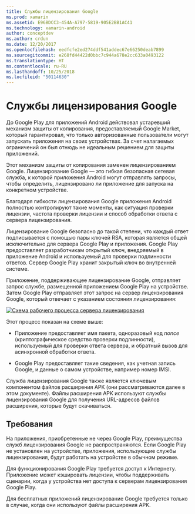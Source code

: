 ```yaml
---
title: Службы лицензирования Google
ms.prod: xamarin
ms.assetid: E96BDCC3-454A-A797-5819-905E2BB1AC41
ms.technology: xamarin-android
author: conceptdev
ms.author: crdun
ms.date: 12/20/2017
ms.openlocfilehash: eedfcfe2ed274ddf541addec67e66250deab7899
ms.sourcegitcommit: e268fd44422d0bbc7c944a678e2cc633a0493122
ms.translationtype: HT
ms.contentlocale: ru-RU
ms.lasthandoff: 10/25/2018
ms.locfileid: "50114630"
---
```

# <a name="google-licensing-services"></a>Службы лицензирования Google

До Google Play для приложений Android действовал устаревший механизм защиты от копирования, предоставляемый Google Market, который гарантировал, что только авторизованные пользователи могут запускать приложения на своих устройствах. За счет налагаемых ограничений он был отнюдь не идеальным решением для защиты приложений.

Этот механизм защиты от копирования заменен лицензированием Google.
Лицензирование Google — это гибкая безопасная сетевая служба, к которой приложения Android могут отправлять запросы, чтобы определить, лицензировано ли приложение для запуска на конкретном устройстве.

Благодаря гибкости лицензирования Google приложения Android полностью контролируют такие моменты, как ситуация проверки лицензии, частота проверки лицензии и способ обработки ответа с сервера лицензирования.

Лицензирование Google безопасно до такой степени, что каждый ответ подписывается с помощью пары ключей RSA, которая является общей исключительно для сервера Google Play и приложения. Google Play предоставляет разработчикам открытый ключ, внедряемый в приложение Android и используемый для проверки подлинности ответов. Сервер Google Play хранит закрытый ключ во внутренней системе.

Приложение, поддерживающее лицензирование Google, отправляет запрос службе, размещенной приложением Google Play на устройстве. Затем Google Play отправляет этот запрос на сервер лицензирования Google, который отвечает с указанием состояния лицензирования: 

[![Схема рабочего процесса сервера лицензирования](google-licensing-services-images/gp-licensing-service-overview.png)](google-licensing-services-images/gp-licensing-service-overview.png#lightbox)

Этот процесс показан на схеме выше: 

-   Приложение предоставляет имя пакета, одноразовый код *nonce* (криптографическое средство проверки подлинности), используемый для проверки ответа сервера, и обратный вызов для асинхронной обработки ответа. 

-   Google Play предоставляет такие сведения, как учетная запись Google, и данные о самом устройстве, например номер IMSI. 

Служба лицензирования Google также является ключевым компонентом файлов расширения APK (они рассматриваются далее в этом документе). Файлы расширения APK используют службы лицензирования Google для получения URL-адресов файлов расширения, которые будут скачиваться.


## <a name="requirements"></a>Требования

На приложения, приобретенные не через Google Play, преимущества служб лицензирования Google не распространяются. Если Google Play не установлен на устройстве, приложения, использующие службы лицензирования, будут работать на устройстве в обычном режиме.

Для функционирования Google Play требуется доступ к Интернету. Приложение может кэшировать лицензии, чтобы поддерживать сценарии, когда у устройства нет доступа к серверам лицензирования Google Play.

Для бесплатных приложений лицензирование Google требуется только в случае, когда они используют файлы расширения APK.
